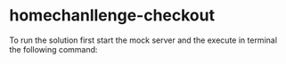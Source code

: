 # homechanllenge-checkout

To run the solution first start the mock server and the execute in terminal the following command:

```./gradlew test

